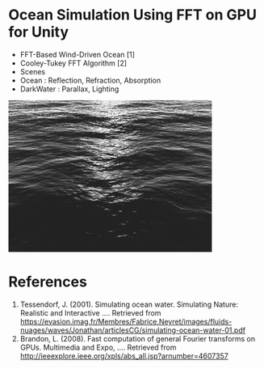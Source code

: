 Ocean Simulation Using FFT on GPU for Unity
========
* FFT-Based Wind-Driven Ocean [1]
* Cooley-Tukey FFT Algorithm [2]
* Scenes
 * Ocean : Reflection, Refraction, Absorption
 * DarkWater : Parallax, Lighting

[![ScreenShot](Img/ScreenShot01.jpg)](https://vimeo.com/113487104)

# References
1. Tessendorf, J. (2001). Simulating ocean water. Simulating Nature: Realistic and Interactive …. Retrieved from https://evasion.imag.fr/Membres/Fabrice.Neyret/images/fluids-nuages/waves/Jonathan/articlesCG/simulating-ocean-water-01.pdf
2. Brandon, L. (2008). Fast computation of general Fourier transforms on GPUs. Multimedia and Expo, …. Retrieved from http://ieeexplore.ieee.org/xpls/abs_all.jsp?arnumber=4607357
